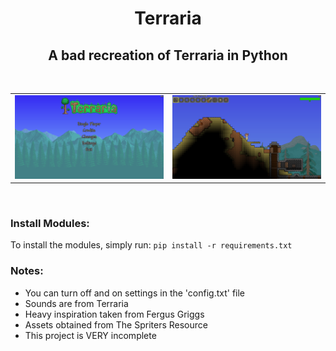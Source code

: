 <h1 align="center">Terraria</h1>
<h2 align="center">A bad recreation of Terraria in Python</h2>
<br />
<table>
	<tr>
		<td>
			<img src="/assets/images/readme/menu_screen.png?raw=true" />
		</td>
		<td>
			<img src="/assets/images/readme/gameplay.png?raw=true" />
		</td>
	</tr>
</table>
<br />
<h3>Install Modules:</h3>
<p>To install the modules, simply run: <code>pip install -r requirements.txt</code></p>

<h3>Notes:</h3>
<ul>
	<li>You can turn off and on settings in the 'config.txt' file</li>
	<li>Sounds are from Terraria</li>
	<li>Heavy inspiration taken from Fergus Griggs</li>
	<li>Assets obtained from The Spriters Resource</li>
	<li>This project is VERY incomplete</li>
</ul>
